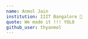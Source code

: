 ```yaml
---
name: Anmol Jain
institution: IIIT Bangalore 🚩 
quote: We made it !!! YOLO 
github_user: thyanmol
---
```

